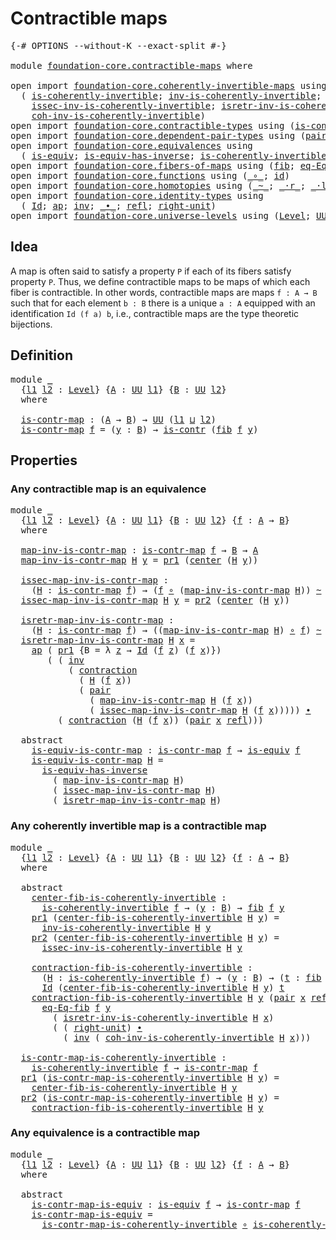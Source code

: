 # Contractible maps

<pre class="Agda"><a id="30" class="Symbol">{-#</a> <a id="34" class="Keyword">OPTIONS</a> <a id="42" class="Pragma">--without-K</a> <a id="54" class="Pragma">--exact-split</a> <a id="68" class="Symbol">#-}</a>

<a id="73" class="Keyword">module</a> <a id="80" href="foundation-core.contractible-maps.html" class="Module">foundation-core.contractible-maps</a> <a id="114" class="Keyword">where</a>

<a id="121" class="Keyword">open</a> <a id="126" class="Keyword">import</a> <a id="133" href="foundation-core.coherently-invertible-maps.html" class="Module">foundation-core.coherently-invertible-maps</a> <a id="176" class="Keyword">using</a>
  <a id="184" class="Symbol">(</a> <a id="186" href="foundation-core.coherently-invertible-maps.html#1466" class="Function">is-coherently-invertible</a><a id="210" class="Symbol">;</a> <a id="212" href="foundation-core.coherently-invertible-maps.html#1764" class="Function">inv-is-coherently-invertible</a><a id="240" class="Symbol">;</a>
    <a id="246" href="foundation-core.coherently-invertible-maps.html#1870" class="Function">issec-inv-is-coherently-invertible</a><a id="280" class="Symbol">;</a> <a id="282" href="foundation-core.coherently-invertible-maps.html#2046" class="Function">isretr-inv-is-coherently-invertible</a><a id="317" class="Symbol">;</a>
    <a id="323" href="foundation-core.coherently-invertible-maps.html#2228" class="Function">coh-inv-is-coherently-invertible</a><a id="355" class="Symbol">)</a>
<a id="357" class="Keyword">open</a> <a id="362" class="Keyword">import</a> <a id="369" href="foundation-core.contractible-types.html" class="Module">foundation-core.contractible-types</a> <a id="404" class="Keyword">using</a> <a id="410" class="Symbol">(</a><a id="411" href="foundation-core.contractible-types.html#992" class="Function">is-contr</a><a id="419" class="Symbol">;</a> <a id="421" href="foundation-core.contractible-types.html#1085" class="Function">center</a><a id="427" class="Symbol">;</a> <a id="429" href="foundation-core.contractible-types.html#1427" class="Function">contraction</a><a id="440" class="Symbol">)</a>
<a id="442" class="Keyword">open</a> <a id="447" class="Keyword">import</a> <a id="454" href="foundation-core.dependent-pair-types.html" class="Module">foundation-core.dependent-pair-types</a> <a id="491" class="Keyword">using</a> <a id="497" class="Symbol">(</a><a id="498" href="foundation-core.dependent-pair-types.html#575" class="InductiveConstructor">pair</a><a id="502" class="Symbol">;</a> <a id="504" href="foundation-core.dependent-pair-types.html#592" class="Field">pr1</a><a id="507" class="Symbol">;</a> <a id="509" href="foundation-core.dependent-pair-types.html#604" class="Field">pr2</a><a id="512" class="Symbol">)</a>
<a id="514" class="Keyword">open</a> <a id="519" class="Keyword">import</a> <a id="526" href="foundation-core.equivalences.html" class="Module">foundation-core.equivalences</a> <a id="555" class="Keyword">using</a>
  <a id="563" class="Symbol">(</a> <a id="565" href="foundation-core.equivalences.html#1542" class="Function">is-equiv</a><a id="573" class="Symbol">;</a> <a id="575" href="foundation-core.equivalences.html#2999" class="Function">is-equiv-has-inverse</a><a id="595" class="Symbol">;</a> <a id="597" href="foundation-core.equivalences.html#3630" class="Function">is-coherently-invertible-is-equiv</a><a id="630" class="Symbol">)</a>
<a id="632" class="Keyword">open</a> <a id="637" class="Keyword">import</a> <a id="644" href="foundation-core.fibers-of-maps.html" class="Module">foundation-core.fibers-of-maps</a> <a id="675" class="Keyword">using</a> <a id="681" class="Symbol">(</a><a id="682" href="foundation-core.fibers-of-maps.html#928" class="Function">fib</a><a id="685" class="Symbol">;</a> <a id="687" href="foundation-core.fibers-of-maps.html#1676" class="Function">eq-Eq-fib</a><a id="696" class="Symbol">)</a>
<a id="698" class="Keyword">open</a> <a id="703" class="Keyword">import</a> <a id="710" href="foundation-core.functions.html" class="Module">foundation-core.functions</a> <a id="736" class="Keyword">using</a> <a id="742" class="Symbol">(</a><a id="743" href="foundation-core.functions.html#407" class="Function Operator">_∘_</a><a id="746" class="Symbol">;</a> <a id="748" href="foundation-core.functions.html#309" class="Function">id</a><a id="750" class="Symbol">)</a>
<a id="752" class="Keyword">open</a> <a id="757" class="Keyword">import</a> <a id="764" href="foundation-core.homotopies.html" class="Module">foundation-core.homotopies</a> <a id="791" class="Keyword">using</a> <a id="797" class="Symbol">(</a><a id="798" href="foundation-core.homotopies.html#545" class="Function Operator">_~_</a><a id="801" class="Symbol">;</a> <a id="803" href="foundation-core.homotopies.html#2052" class="Function Operator">_·r_</a><a id="807" class="Symbol">;</a> <a id="809" href="foundation-core.homotopies.html#1846" class="Function Operator">_·l_</a><a id="813" class="Symbol">)</a>
<a id="815" class="Keyword">open</a> <a id="820" class="Keyword">import</a> <a id="827" href="foundation-core.identity-types.html" class="Module">foundation-core.identity-types</a> <a id="858" class="Keyword">using</a>
  <a id="866" class="Symbol">(</a> <a id="868" href="foundation-core.identity-types.html#641" class="Datatype">Id</a><a id="870" class="Symbol">;</a> <a id="872" href="foundation-core.identity-types.html#2853" class="Function">ap</a><a id="874" class="Symbol">;</a> <a id="876" href="foundation-core.identity-types.html#1552" class="Function">inv</a><a id="879" class="Symbol">;</a> <a id="881" href="foundation-core.identity-types.html#1239" class="Function Operator">_∙_</a><a id="884" class="Symbol">;</a> <a id="886" href="foundation-core.identity-types.html#694" class="InductiveConstructor">refl</a><a id="890" class="Symbol">;</a> <a id="892" href="foundation-core.identity-types.html#1905" class="Function">right-unit</a><a id="902" class="Symbol">)</a>
<a id="904" class="Keyword">open</a> <a id="909" class="Keyword">import</a> <a id="916" href="foundation-core.universe-levels.html" class="Module">foundation-core.universe-levels</a> <a id="948" class="Keyword">using</a> <a id="954" class="Symbol">(</a><a id="955" href="Agda.Primitive.html#597" class="Postulate">Level</a><a id="960" class="Symbol">;</a> <a id="962" href="foundation-core.universe-levels.html#222" class="Primitive">UU</a><a id="964" class="Symbol">;</a> <a id="966" href="Agda.Primitive.html#810" class="Primitive Operator">_⊔_</a><a id="969" class="Symbol">)</a>
</pre>
## Idea

A map is often said to satisfy a property `P` if each of its fibers satisfy property `P`. Thus, we define contractible maps to be maps of which each fiber is contractible. In other words, contractible maps are maps `f : A → B` such that for each element `b : B` there is a unique `a : A` equipped with an identification `Id (f a) b`, i.e., contractible maps are the type theoretic bijections.

## Definition

<pre class="Agda"><a id="1402" class="Keyword">module</a> <a id="1409" href="foundation-core.contractible-maps.html#1409" class="Module">_</a>
  <a id="1413" class="Symbol">{</a><a id="1414" href="foundation-core.contractible-maps.html#1414" class="Bound">l1</a> <a id="1417" href="foundation-core.contractible-maps.html#1417" class="Bound">l2</a> <a id="1420" class="Symbol">:</a> <a id="1422" href="Agda.Primitive.html#597" class="Postulate">Level</a><a id="1427" class="Symbol">}</a> <a id="1429" class="Symbol">{</a><a id="1430" href="foundation-core.contractible-maps.html#1430" class="Bound">A</a> <a id="1432" class="Symbol">:</a> <a id="1434" href="foundation-core.universe-levels.html#222" class="Primitive">UU</a> <a id="1437" href="foundation-core.contractible-maps.html#1414" class="Bound">l1</a><a id="1439" class="Symbol">}</a> <a id="1441" class="Symbol">{</a><a id="1442" href="foundation-core.contractible-maps.html#1442" class="Bound">B</a> <a id="1444" class="Symbol">:</a> <a id="1446" href="foundation-core.universe-levels.html#222" class="Primitive">UU</a> <a id="1449" href="foundation-core.contractible-maps.html#1417" class="Bound">l2</a><a id="1451" class="Symbol">}</a>
  <a id="1455" class="Keyword">where</a>

  <a id="1464" href="foundation-core.contractible-maps.html#1464" class="Function">is-contr-map</a> <a id="1477" class="Symbol">:</a> <a id="1479" class="Symbol">(</a><a id="1480" href="foundation-core.contractible-maps.html#1430" class="Bound">A</a> <a id="1482" class="Symbol">→</a> <a id="1484" href="foundation-core.contractible-maps.html#1442" class="Bound">B</a><a id="1485" class="Symbol">)</a> <a id="1487" class="Symbol">→</a> <a id="1489" href="foundation-core.universe-levels.html#222" class="Primitive">UU</a> <a id="1492" class="Symbol">(</a><a id="1493" href="foundation-core.contractible-maps.html#1414" class="Bound">l1</a> <a id="1496" href="Agda.Primitive.html#810" class="Primitive Operator">⊔</a> <a id="1498" href="foundation-core.contractible-maps.html#1417" class="Bound">l2</a><a id="1500" class="Symbol">)</a>
  <a id="1504" href="foundation-core.contractible-maps.html#1464" class="Function">is-contr-map</a> <a id="1517" href="foundation-core.contractible-maps.html#1517" class="Bound">f</a> <a id="1519" class="Symbol">=</a> <a id="1521" class="Symbol">(</a><a id="1522" href="foundation-core.contractible-maps.html#1522" class="Bound">y</a> <a id="1524" class="Symbol">:</a> <a id="1526" href="foundation-core.contractible-maps.html#1442" class="Bound">B</a><a id="1527" class="Symbol">)</a> <a id="1529" class="Symbol">→</a> <a id="1531" href="foundation-core.contractible-types.html#992" class="Function">is-contr</a> <a id="1540" class="Symbol">(</a><a id="1541" href="foundation-core.fibers-of-maps.html#928" class="Function">fib</a> <a id="1545" href="foundation-core.contractible-maps.html#1517" class="Bound">f</a> <a id="1547" href="foundation-core.contractible-maps.html#1522" class="Bound">y</a><a id="1548" class="Symbol">)</a>
</pre>
## Properties

### Any contractible map is an equivalence

<pre class="Agda"><a id="1622" class="Keyword">module</a> <a id="1629" href="foundation-core.contractible-maps.html#1629" class="Module">_</a>
  <a id="1633" class="Symbol">{</a><a id="1634" href="foundation-core.contractible-maps.html#1634" class="Bound">l1</a> <a id="1637" href="foundation-core.contractible-maps.html#1637" class="Bound">l2</a> <a id="1640" class="Symbol">:</a> <a id="1642" href="Agda.Primitive.html#597" class="Postulate">Level</a><a id="1647" class="Symbol">}</a> <a id="1649" class="Symbol">{</a><a id="1650" href="foundation-core.contractible-maps.html#1650" class="Bound">A</a> <a id="1652" class="Symbol">:</a> <a id="1654" href="foundation-core.universe-levels.html#222" class="Primitive">UU</a> <a id="1657" href="foundation-core.contractible-maps.html#1634" class="Bound">l1</a><a id="1659" class="Symbol">}</a> <a id="1661" class="Symbol">{</a><a id="1662" href="foundation-core.contractible-maps.html#1662" class="Bound">B</a> <a id="1664" class="Symbol">:</a> <a id="1666" href="foundation-core.universe-levels.html#222" class="Primitive">UU</a> <a id="1669" href="foundation-core.contractible-maps.html#1637" class="Bound">l2</a><a id="1671" class="Symbol">}</a> <a id="1673" class="Symbol">{</a><a id="1674" href="foundation-core.contractible-maps.html#1674" class="Bound">f</a> <a id="1676" class="Symbol">:</a> <a id="1678" href="foundation-core.contractible-maps.html#1650" class="Bound">A</a> <a id="1680" class="Symbol">→</a> <a id="1682" href="foundation-core.contractible-maps.html#1662" class="Bound">B</a><a id="1683" class="Symbol">}</a>
  <a id="1687" class="Keyword">where</a>
  
  <a id="1698" href="foundation-core.contractible-maps.html#1698" class="Function">map-inv-is-contr-map</a> <a id="1719" class="Symbol">:</a> <a id="1721" href="foundation-core.contractible-maps.html#1464" class="Function">is-contr-map</a> <a id="1734" href="foundation-core.contractible-maps.html#1674" class="Bound">f</a> <a id="1736" class="Symbol">→</a> <a id="1738" href="foundation-core.contractible-maps.html#1662" class="Bound">B</a> <a id="1740" class="Symbol">→</a> <a id="1742" href="foundation-core.contractible-maps.html#1650" class="Bound">A</a>
  <a id="1746" href="foundation-core.contractible-maps.html#1698" class="Function">map-inv-is-contr-map</a> <a id="1767" href="foundation-core.contractible-maps.html#1767" class="Bound">H</a> <a id="1769" href="foundation-core.contractible-maps.html#1769" class="Bound">y</a> <a id="1771" class="Symbol">=</a> <a id="1773" href="foundation-core.dependent-pair-types.html#592" class="Field">pr1</a> <a id="1777" class="Symbol">(</a><a id="1778" href="foundation-core.contractible-types.html#1085" class="Function">center</a> <a id="1785" class="Symbol">(</a><a id="1786" href="foundation-core.contractible-maps.html#1767" class="Bound">H</a> <a id="1788" href="foundation-core.contractible-maps.html#1769" class="Bound">y</a><a id="1789" class="Symbol">))</a>

  <a id="1795" href="foundation-core.contractible-maps.html#1795" class="Function">issec-map-inv-is-contr-map</a> <a id="1822" class="Symbol">:</a>
    <a id="1828" class="Symbol">(</a><a id="1829" href="foundation-core.contractible-maps.html#1829" class="Bound">H</a> <a id="1831" class="Symbol">:</a> <a id="1833" href="foundation-core.contractible-maps.html#1464" class="Function">is-contr-map</a> <a id="1846" href="foundation-core.contractible-maps.html#1674" class="Bound">f</a><a id="1847" class="Symbol">)</a> <a id="1849" class="Symbol">→</a> <a id="1851" class="Symbol">(</a><a id="1852" href="foundation-core.contractible-maps.html#1674" class="Bound">f</a> <a id="1854" href="foundation-core.functions.html#407" class="Function Operator">∘</a> <a id="1856" class="Symbol">(</a><a id="1857" href="foundation-core.contractible-maps.html#1698" class="Function">map-inv-is-contr-map</a> <a id="1878" href="foundation-core.contractible-maps.html#1829" class="Bound">H</a><a id="1879" class="Symbol">))</a> <a id="1882" href="foundation-core.homotopies.html#545" class="Function Operator">~</a> <a id="1884" href="foundation-core.functions.html#309" class="Function">id</a>
  <a id="1889" href="foundation-core.contractible-maps.html#1795" class="Function">issec-map-inv-is-contr-map</a> <a id="1916" href="foundation-core.contractible-maps.html#1916" class="Bound">H</a> <a id="1918" href="foundation-core.contractible-maps.html#1918" class="Bound">y</a> <a id="1920" class="Symbol">=</a> <a id="1922" href="foundation-core.dependent-pair-types.html#604" class="Field">pr2</a> <a id="1926" class="Symbol">(</a><a id="1927" href="foundation-core.contractible-types.html#1085" class="Function">center</a> <a id="1934" class="Symbol">(</a><a id="1935" href="foundation-core.contractible-maps.html#1916" class="Bound">H</a> <a id="1937" href="foundation-core.contractible-maps.html#1918" class="Bound">y</a><a id="1938" class="Symbol">))</a>

  <a id="1944" href="foundation-core.contractible-maps.html#1944" class="Function">isretr-map-inv-is-contr-map</a> <a id="1972" class="Symbol">:</a>
    <a id="1978" class="Symbol">(</a><a id="1979" href="foundation-core.contractible-maps.html#1979" class="Bound">H</a> <a id="1981" class="Symbol">:</a> <a id="1983" href="foundation-core.contractible-maps.html#1464" class="Function">is-contr-map</a> <a id="1996" href="foundation-core.contractible-maps.html#1674" class="Bound">f</a><a id="1997" class="Symbol">)</a> <a id="1999" class="Symbol">→</a> <a id="2001" class="Symbol">((</a><a id="2003" href="foundation-core.contractible-maps.html#1698" class="Function">map-inv-is-contr-map</a> <a id="2024" href="foundation-core.contractible-maps.html#1979" class="Bound">H</a><a id="2025" class="Symbol">)</a> <a id="2027" href="foundation-core.functions.html#407" class="Function Operator">∘</a> <a id="2029" href="foundation-core.contractible-maps.html#1674" class="Bound">f</a><a id="2030" class="Symbol">)</a> <a id="2032" href="foundation-core.homotopies.html#545" class="Function Operator">~</a> <a id="2034" href="foundation-core.functions.html#309" class="Function">id</a>
  <a id="2039" href="foundation-core.contractible-maps.html#1944" class="Function">isretr-map-inv-is-contr-map</a> <a id="2067" href="foundation-core.contractible-maps.html#2067" class="Bound">H</a> <a id="2069" href="foundation-core.contractible-maps.html#2069" class="Bound">x</a> <a id="2071" class="Symbol">=</a>
    <a id="2077" href="foundation-core.identity-types.html#2853" class="Function">ap</a> <a id="2080" class="Symbol">(</a> <a id="2082" href="foundation-core.dependent-pair-types.html#592" class="Field">pr1</a> <a id="2086" class="Symbol">{</a><a id="2087" class="Argument">B</a> <a id="2089" class="Symbol">=</a> <a id="2091" class="Symbol">λ</a> <a id="2093" href="foundation-core.contractible-maps.html#2093" class="Bound">z</a> <a id="2095" class="Symbol">→</a> <a id="2097" href="foundation-core.identity-types.html#641" class="Datatype">Id</a> <a id="2100" class="Symbol">(</a><a id="2101" href="foundation-core.contractible-maps.html#1674" class="Bound">f</a> <a id="2103" href="foundation-core.contractible-maps.html#2093" class="Bound">z</a><a id="2104" class="Symbol">)</a> <a id="2106" class="Symbol">(</a><a id="2107" href="foundation-core.contractible-maps.html#1674" class="Bound">f</a> <a id="2109" href="foundation-core.contractible-maps.html#2069" class="Bound">x</a><a id="2110" class="Symbol">)})</a>
       <a id="2121" class="Symbol">(</a> <a id="2123" class="Symbol">(</a> <a id="2125" href="foundation-core.identity-types.html#1552" class="Function">inv</a>
           <a id="2140" class="Symbol">(</a> <a id="2142" href="foundation-core.contractible-types.html#1427" class="Function">contraction</a>
             <a id="2167" class="Symbol">(</a> <a id="2169" href="foundation-core.contractible-maps.html#2067" class="Bound">H</a> <a id="2171" class="Symbol">(</a><a id="2172" href="foundation-core.contractible-maps.html#1674" class="Bound">f</a> <a id="2174" href="foundation-core.contractible-maps.html#2069" class="Bound">x</a><a id="2175" class="Symbol">))</a>
             <a id="2191" class="Symbol">(</a> <a id="2193" href="foundation-core.dependent-pair-types.html#575" class="InductiveConstructor">pair</a>
               <a id="2213" class="Symbol">(</a> <a id="2215" href="foundation-core.contractible-maps.html#1698" class="Function">map-inv-is-contr-map</a> <a id="2236" href="foundation-core.contractible-maps.html#2067" class="Bound">H</a> <a id="2238" class="Symbol">(</a><a id="2239" href="foundation-core.contractible-maps.html#1674" class="Bound">f</a> <a id="2241" href="foundation-core.contractible-maps.html#2069" class="Bound">x</a><a id="2242" class="Symbol">))</a>
               <a id="2260" class="Symbol">(</a> <a id="2262" href="foundation-core.contractible-maps.html#1795" class="Function">issec-map-inv-is-contr-map</a> <a id="2289" href="foundation-core.contractible-maps.html#2067" class="Bound">H</a> <a id="2291" class="Symbol">(</a><a id="2292" href="foundation-core.contractible-maps.html#1674" class="Bound">f</a> <a id="2294" href="foundation-core.contractible-maps.html#2069" class="Bound">x</a><a id="2295" class="Symbol">)))))</a> <a id="2301" href="foundation-core.identity-types.html#1239" class="Function Operator">∙</a>
         <a id="2312" class="Symbol">(</a> <a id="2314" href="foundation-core.contractible-types.html#1427" class="Function">contraction</a> <a id="2326" class="Symbol">(</a><a id="2327" href="foundation-core.contractible-maps.html#2067" class="Bound">H</a> <a id="2329" class="Symbol">(</a><a id="2330" href="foundation-core.contractible-maps.html#1674" class="Bound">f</a> <a id="2332" href="foundation-core.contractible-maps.html#2069" class="Bound">x</a><a id="2333" class="Symbol">))</a> <a id="2336" class="Symbol">(</a><a id="2337" href="foundation-core.dependent-pair-types.html#575" class="InductiveConstructor">pair</a> <a id="2342" href="foundation-core.contractible-maps.html#2069" class="Bound">x</a> <a id="2344" href="foundation-core.identity-types.html#694" class="InductiveConstructor">refl</a><a id="2348" class="Symbol">)))</a>

  <a id="2355" class="Keyword">abstract</a>
    <a id="2368" href="foundation-core.contractible-maps.html#2368" class="Function">is-equiv-is-contr-map</a> <a id="2390" class="Symbol">:</a> <a id="2392" href="foundation-core.contractible-maps.html#1464" class="Function">is-contr-map</a> <a id="2405" href="foundation-core.contractible-maps.html#1674" class="Bound">f</a> <a id="2407" class="Symbol">→</a> <a id="2409" href="foundation-core.equivalences.html#1542" class="Function">is-equiv</a> <a id="2418" href="foundation-core.contractible-maps.html#1674" class="Bound">f</a>
    <a id="2424" href="foundation-core.contractible-maps.html#2368" class="Function">is-equiv-is-contr-map</a> <a id="2446" href="foundation-core.contractible-maps.html#2446" class="Bound">H</a> <a id="2448" class="Symbol">=</a>
      <a id="2456" href="foundation-core.equivalences.html#2999" class="Function">is-equiv-has-inverse</a>
        <a id="2485" class="Symbol">(</a> <a id="2487" href="foundation-core.contractible-maps.html#1698" class="Function">map-inv-is-contr-map</a> <a id="2508" href="foundation-core.contractible-maps.html#2446" class="Bound">H</a><a id="2509" class="Symbol">)</a>
        <a id="2519" class="Symbol">(</a> <a id="2521" href="foundation-core.contractible-maps.html#1795" class="Function">issec-map-inv-is-contr-map</a> <a id="2548" href="foundation-core.contractible-maps.html#2446" class="Bound">H</a><a id="2549" class="Symbol">)</a>
        <a id="2559" class="Symbol">(</a> <a id="2561" href="foundation-core.contractible-maps.html#1944" class="Function">isretr-map-inv-is-contr-map</a> <a id="2589" href="foundation-core.contractible-maps.html#2446" class="Bound">H</a><a id="2590" class="Symbol">)</a>
</pre>
### Any coherently invertible map is a contractible map

<pre class="Agda"><a id="2662" class="Keyword">module</a> <a id="2669" href="foundation-core.contractible-maps.html#2669" class="Module">_</a>
  <a id="2673" class="Symbol">{</a><a id="2674" href="foundation-core.contractible-maps.html#2674" class="Bound">l1</a> <a id="2677" href="foundation-core.contractible-maps.html#2677" class="Bound">l2</a> <a id="2680" class="Symbol">:</a> <a id="2682" href="Agda.Primitive.html#597" class="Postulate">Level</a><a id="2687" class="Symbol">}</a> <a id="2689" class="Symbol">{</a><a id="2690" href="foundation-core.contractible-maps.html#2690" class="Bound">A</a> <a id="2692" class="Symbol">:</a> <a id="2694" href="foundation-core.universe-levels.html#222" class="Primitive">UU</a> <a id="2697" href="foundation-core.contractible-maps.html#2674" class="Bound">l1</a><a id="2699" class="Symbol">}</a> <a id="2701" class="Symbol">{</a><a id="2702" href="foundation-core.contractible-maps.html#2702" class="Bound">B</a> <a id="2704" class="Symbol">:</a> <a id="2706" href="foundation-core.universe-levels.html#222" class="Primitive">UU</a> <a id="2709" href="foundation-core.contractible-maps.html#2677" class="Bound">l2</a><a id="2711" class="Symbol">}</a> <a id="2713" class="Symbol">{</a><a id="2714" href="foundation-core.contractible-maps.html#2714" class="Bound">f</a> <a id="2716" class="Symbol">:</a> <a id="2718" href="foundation-core.contractible-maps.html#2690" class="Bound">A</a> <a id="2720" class="Symbol">→</a> <a id="2722" href="foundation-core.contractible-maps.html#2702" class="Bound">B</a><a id="2723" class="Symbol">}</a>
  <a id="2727" class="Keyword">where</a>

  <a id="2736" class="Keyword">abstract</a>
    <a id="2749" href="foundation-core.contractible-maps.html#2749" class="Function">center-fib-is-coherently-invertible</a> <a id="2785" class="Symbol">:</a>
      <a id="2793" href="foundation-core.coherently-invertible-maps.html#1466" class="Function">is-coherently-invertible</a> <a id="2818" href="foundation-core.contractible-maps.html#2714" class="Bound">f</a> <a id="2820" class="Symbol">→</a> <a id="2822" class="Symbol">(</a><a id="2823" href="foundation-core.contractible-maps.html#2823" class="Bound">y</a> <a id="2825" class="Symbol">:</a> <a id="2827" href="foundation-core.contractible-maps.html#2702" class="Bound">B</a><a id="2828" class="Symbol">)</a> <a id="2830" class="Symbol">→</a> <a id="2832" href="foundation-core.fibers-of-maps.html#928" class="Function">fib</a> <a id="2836" href="foundation-core.contractible-maps.html#2714" class="Bound">f</a> <a id="2838" href="foundation-core.contractible-maps.html#2823" class="Bound">y</a>
    <a id="2844" href="foundation-core.dependent-pair-types.html#592" class="Field">pr1</a> <a id="2848" class="Symbol">(</a><a id="2849" href="foundation-core.contractible-maps.html#2749" class="Function">center-fib-is-coherently-invertible</a> <a id="2885" href="foundation-core.contractible-maps.html#2885" class="Bound">H</a> <a id="2887" href="foundation-core.contractible-maps.html#2887" class="Bound">y</a><a id="2888" class="Symbol">)</a> <a id="2890" class="Symbol">=</a>
      <a id="2898" href="foundation-core.coherently-invertible-maps.html#1764" class="Function">inv-is-coherently-invertible</a> <a id="2927" href="foundation-core.contractible-maps.html#2885" class="Bound">H</a> <a id="2929" href="foundation-core.contractible-maps.html#2887" class="Bound">y</a>
    <a id="2935" href="foundation-core.dependent-pair-types.html#604" class="Field">pr2</a> <a id="2939" class="Symbol">(</a><a id="2940" href="foundation-core.contractible-maps.html#2749" class="Function">center-fib-is-coherently-invertible</a> <a id="2976" href="foundation-core.contractible-maps.html#2976" class="Bound">H</a> <a id="2978" href="foundation-core.contractible-maps.html#2978" class="Bound">y</a><a id="2979" class="Symbol">)</a> <a id="2981" class="Symbol">=</a>
      <a id="2989" href="foundation-core.coherently-invertible-maps.html#1870" class="Function">issec-inv-is-coherently-invertible</a> <a id="3024" href="foundation-core.contractible-maps.html#2976" class="Bound">H</a> <a id="3026" href="foundation-core.contractible-maps.html#2978" class="Bound">y</a>

    <a id="3033" href="foundation-core.contractible-maps.html#3033" class="Function">contraction-fib-is-coherently-invertible</a> <a id="3074" class="Symbol">:</a>
      <a id="3082" class="Symbol">(</a><a id="3083" href="foundation-core.contractible-maps.html#3083" class="Bound">H</a> <a id="3085" class="Symbol">:</a> <a id="3087" href="foundation-core.coherently-invertible-maps.html#1466" class="Function">is-coherently-invertible</a> <a id="3112" href="foundation-core.contractible-maps.html#2714" class="Bound">f</a><a id="3113" class="Symbol">)</a> <a id="3115" class="Symbol">→</a> <a id="3117" class="Symbol">(</a><a id="3118" href="foundation-core.contractible-maps.html#3118" class="Bound">y</a> <a id="3120" class="Symbol">:</a> <a id="3122" href="foundation-core.contractible-maps.html#2702" class="Bound">B</a><a id="3123" class="Symbol">)</a> <a id="3125" class="Symbol">→</a> <a id="3127" class="Symbol">(</a><a id="3128" href="foundation-core.contractible-maps.html#3128" class="Bound">t</a> <a id="3130" class="Symbol">:</a> <a id="3132" href="foundation-core.fibers-of-maps.html#928" class="Function">fib</a> <a id="3136" href="foundation-core.contractible-maps.html#2714" class="Bound">f</a> <a id="3138" href="foundation-core.contractible-maps.html#3118" class="Bound">y</a><a id="3139" class="Symbol">)</a> <a id="3141" class="Symbol">→</a>
      <a id="3149" href="foundation-core.identity-types.html#641" class="Datatype">Id</a> <a id="3152" class="Symbol">(</a><a id="3153" href="foundation-core.contractible-maps.html#2749" class="Function">center-fib-is-coherently-invertible</a> <a id="3189" href="foundation-core.contractible-maps.html#3083" class="Bound">H</a> <a id="3191" href="foundation-core.contractible-maps.html#3118" class="Bound">y</a><a id="3192" class="Symbol">)</a> <a id="3194" href="foundation-core.contractible-maps.html#3128" class="Bound">t</a>
    <a id="3200" href="foundation-core.contractible-maps.html#3033" class="Function">contraction-fib-is-coherently-invertible</a> <a id="3241" href="foundation-core.contractible-maps.html#3241" class="Bound">H</a> <a id="3243" href="foundation-core.contractible-maps.html#3243" class="Bound">y</a> <a id="3245" class="Symbol">(</a><a id="3246" href="foundation-core.dependent-pair-types.html#575" class="InductiveConstructor">pair</a> <a id="3251" href="foundation-core.contractible-maps.html#3251" class="Bound">x</a> <a id="3253" href="foundation-core.identity-types.html#694" class="InductiveConstructor">refl</a><a id="3257" class="Symbol">)</a> <a id="3259" class="Symbol">=</a>
      <a id="3267" href="foundation-core.fibers-of-maps.html#1676" class="Function">eq-Eq-fib</a> <a id="3277" href="foundation-core.contractible-maps.html#2714" class="Bound">f</a> <a id="3279" href="foundation-core.contractible-maps.html#3243" class="Bound">y</a>
        <a id="3289" class="Symbol">(</a> <a id="3291" href="foundation-core.coherently-invertible-maps.html#2046" class="Function">isretr-inv-is-coherently-invertible</a> <a id="3327" href="foundation-core.contractible-maps.html#3241" class="Bound">H</a> <a id="3329" href="foundation-core.contractible-maps.html#3251" class="Bound">x</a><a id="3330" class="Symbol">)</a>
        <a id="3340" class="Symbol">(</a> <a id="3342" class="Symbol">(</a> <a id="3344" href="foundation-core.identity-types.html#1905" class="Function">right-unit</a><a id="3354" class="Symbol">)</a> <a id="3356" href="foundation-core.identity-types.html#1239" class="Function Operator">∙</a>
          <a id="3368" class="Symbol">(</a> <a id="3370" href="foundation-core.identity-types.html#1552" class="Function">inv</a> <a id="3374" class="Symbol">(</a> <a id="3376" href="foundation-core.coherently-invertible-maps.html#2228" class="Function">coh-inv-is-coherently-invertible</a> <a id="3409" href="foundation-core.contractible-maps.html#3241" class="Bound">H</a> <a id="3411" href="foundation-core.contractible-maps.html#3251" class="Bound">x</a><a id="3412" class="Symbol">)))</a>

  <a id="3419" href="foundation-core.contractible-maps.html#3419" class="Function">is-contr-map-is-coherently-invertible</a> <a id="3457" class="Symbol">:</a> 
    <a id="3464" href="foundation-core.coherently-invertible-maps.html#1466" class="Function">is-coherently-invertible</a> <a id="3489" href="foundation-core.contractible-maps.html#2714" class="Bound">f</a> <a id="3491" class="Symbol">→</a> <a id="3493" href="foundation-core.contractible-maps.html#1464" class="Function">is-contr-map</a> <a id="3506" href="foundation-core.contractible-maps.html#2714" class="Bound">f</a>
  <a id="3510" href="foundation-core.dependent-pair-types.html#592" class="Field">pr1</a> <a id="3514" class="Symbol">(</a><a id="3515" href="foundation-core.contractible-maps.html#3419" class="Function">is-contr-map-is-coherently-invertible</a> <a id="3553" href="foundation-core.contractible-maps.html#3553" class="Bound">H</a> <a id="3555" href="foundation-core.contractible-maps.html#3555" class="Bound">y</a><a id="3556" class="Symbol">)</a> <a id="3558" class="Symbol">=</a>
    <a id="3564" href="foundation-core.contractible-maps.html#2749" class="Function">center-fib-is-coherently-invertible</a> <a id="3600" href="foundation-core.contractible-maps.html#3553" class="Bound">H</a> <a id="3602" href="foundation-core.contractible-maps.html#3555" class="Bound">y</a>
  <a id="3606" href="foundation-core.dependent-pair-types.html#604" class="Field">pr2</a> <a id="3610" class="Symbol">(</a><a id="3611" href="foundation-core.contractible-maps.html#3419" class="Function">is-contr-map-is-coherently-invertible</a> <a id="3649" href="foundation-core.contractible-maps.html#3649" class="Bound">H</a> <a id="3651" href="foundation-core.contractible-maps.html#3651" class="Bound">y</a><a id="3652" class="Symbol">)</a> <a id="3654" class="Symbol">=</a>
    <a id="3660" href="foundation-core.contractible-maps.html#3033" class="Function">contraction-fib-is-coherently-invertible</a> <a id="3701" href="foundation-core.contractible-maps.html#3649" class="Bound">H</a> <a id="3703" href="foundation-core.contractible-maps.html#3651" class="Bound">y</a>
</pre>
### Any equivalence is a contractible map

<pre class="Agda"><a id="3761" class="Keyword">module</a> <a id="3768" href="foundation-core.contractible-maps.html#3768" class="Module">_</a>
  <a id="3772" class="Symbol">{</a><a id="3773" href="foundation-core.contractible-maps.html#3773" class="Bound">l1</a> <a id="3776" href="foundation-core.contractible-maps.html#3776" class="Bound">l2</a> <a id="3779" class="Symbol">:</a> <a id="3781" href="Agda.Primitive.html#597" class="Postulate">Level</a><a id="3786" class="Symbol">}</a> <a id="3788" class="Symbol">{</a><a id="3789" href="foundation-core.contractible-maps.html#3789" class="Bound">A</a> <a id="3791" class="Symbol">:</a> <a id="3793" href="foundation-core.universe-levels.html#222" class="Primitive">UU</a> <a id="3796" href="foundation-core.contractible-maps.html#3773" class="Bound">l1</a><a id="3798" class="Symbol">}</a> <a id="3800" class="Symbol">{</a><a id="3801" href="foundation-core.contractible-maps.html#3801" class="Bound">B</a> <a id="3803" class="Symbol">:</a> <a id="3805" href="foundation-core.universe-levels.html#222" class="Primitive">UU</a> <a id="3808" href="foundation-core.contractible-maps.html#3776" class="Bound">l2</a><a id="3810" class="Symbol">}</a> <a id="3812" class="Symbol">{</a><a id="3813" href="foundation-core.contractible-maps.html#3813" class="Bound">f</a> <a id="3815" class="Symbol">:</a> <a id="3817" href="foundation-core.contractible-maps.html#3789" class="Bound">A</a> <a id="3819" class="Symbol">→</a> <a id="3821" href="foundation-core.contractible-maps.html#3801" class="Bound">B</a><a id="3822" class="Symbol">}</a>
  <a id="3826" class="Keyword">where</a>
  
  <a id="3837" class="Keyword">abstract</a>
    <a id="3850" href="foundation-core.contractible-maps.html#3850" class="Function">is-contr-map-is-equiv</a> <a id="3872" class="Symbol">:</a> <a id="3874" href="foundation-core.equivalences.html#1542" class="Function">is-equiv</a> <a id="3883" href="foundation-core.contractible-maps.html#3813" class="Bound">f</a> <a id="3885" class="Symbol">→</a> <a id="3887" href="foundation-core.contractible-maps.html#1464" class="Function">is-contr-map</a> <a id="3900" href="foundation-core.contractible-maps.html#3813" class="Bound">f</a>
    <a id="3906" href="foundation-core.contractible-maps.html#3850" class="Function">is-contr-map-is-equiv</a> <a id="3928" class="Symbol">=</a>
      <a id="3936" href="foundation-core.contractible-maps.html#3419" class="Function">is-contr-map-is-coherently-invertible</a> <a id="3974" href="foundation-core.functions.html#407" class="Function Operator">∘</a> <a id="3976" href="foundation-core.equivalences.html#3630" class="Function">is-coherently-invertible-is-equiv</a>
</pre>